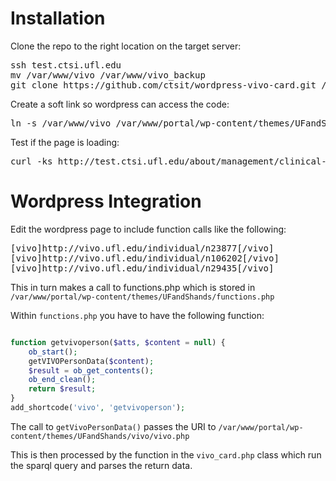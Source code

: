 # Installation

Clone the repo to the right location on the target server:

<pre>
ssh test.ctsi.ufl.edu
mv /var/www/vivo /var/www/vivo_backup
git clone https://github.com/ctsit/wordpress-vivo-card.git /var/www/vivo
</pre>

Create a soft link so wordpress can access the code:

<pre>
ln -s /var/www/vivo /var/www/portal/wp-content/themes/UFandShands/vivo
</pre>

Test if the page is loading:

<pre>
curl -ks http://test.ctsi.ufl.edu/about/management/clinical-research-unit-directors/ | grep -i vivoName | head -1
</pre>


# Wordpress Integration


Edit the wordpress page to include function calls like the following:

<pre>
[vivo]http://vivo.ufl.edu/individual/n23877[/vivo]<!-- Batich, Chris -->
[vivo]http://vivo.ufl.edu/individual/n106202[/vivo]<!-- Beltz, Susan -->
[vivo]http://vivo.ufl.edu/individual/n29435[/vivo]<!-- Brantly, Mark -->
</pre>

This in turn makes a call to functions.php which is stored in
`/var/www/portal/wp-content/themes/UFandShands/functions.php`

Within `functions.php` you have to have the following function:

```php

function getvivoperson($atts, $content = null) {
    ob_start();
    getVIVOPersonData($content);
    $result = ob_get_contents();
    ob_end_clean();
    return $result;
}
add_shortcode('vivo', 'getvivoperson');
```

The call to `getVivoPersonData()` passes the URI to
`/var/www/portal/wp-content/themes/UFandShands/vivo/vivo.php`

This is then processed by the function in the `vivo_card.php` class 
which run the sparql query and parses the return data.
